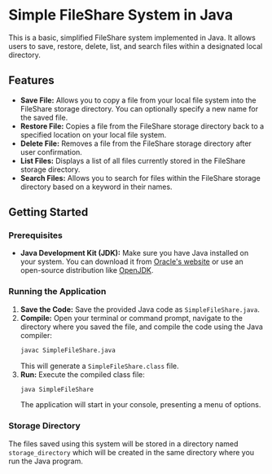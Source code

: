 # Simple FileShare System in Java

This is a basic, simplified FileShare system implemented in Java. It allows users to save, restore, delete, list, and search files within a designated local directory.

## Features

* **Save File:** Allows you to copy a file from your local file system into the FileShare storage directory. You can optionally specify a new name for the saved file.
* **Restore File:** Copies a file from the FileShare storage directory back to a specified location on your local file system.
* **Delete File:** Removes a file from the FileShare storage directory after user confirmation.
* **List Files:** Displays a list of all files currently stored in the FileShare storage directory.
* **Search Files:** Allows you to search for files within the FileShare storage directory based on a keyword in their names.

## Getting Started

### Prerequisites

* **Java Development Kit (JDK):** Make sure you have Java installed on your system. You can download it from [Oracle's website](https://www.oracle.com/java/technologies/javase-downloads.html) or use an open-source distribution like [OpenJDK](https://openjdk.java.net/).

### Running the Application

1.  **Save the Code:** Save the provided Java code as `SimpleFileShare.java`.
2.  **Compile:** Open your terminal or command prompt, navigate to the directory where you saved the file, and compile the code using the Java compiler:
    ```bash
    javac SimpleFileShare.java
    ```
    This will generate a `SimpleFileShare.class` file.
3.  **Run:** Execute the compiled class file:
    ```bash
    java SimpleFileShare
    ```
    The application will start in your console, presenting a menu of options.

### Storage Directory

The files saved using this system will be stored in a directory named `storage_directory` which will be created in the same directory where you run the Java program.
